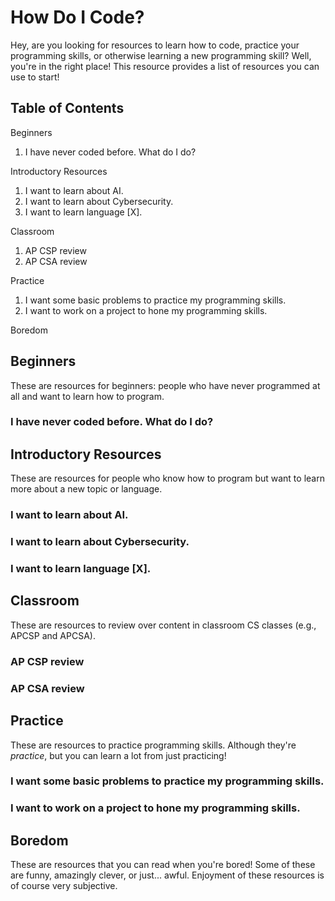 # How Do I Code?

Hey, are you looking for resources to learn how to code, practice your programming skills, or otherwise learning a new programming skill? Well, you're in the right place! This resource provides a list of resources you can use to start!

## Table of Contents

Beginners

1. I have never coded before. What do I do?

Introductory Resources

1. I want to learn about AI.
2. I want to learn about Cybersecurity.
3. I want to learn language \[X\].

Classroom

1. AP CSP review
2. AP CSA review

Practice

1. I want some basic problems to practice my programming skills.
2. I want to work on a project to hone my programming skills.

Boredom

## Beginners

These are resources for beginners: people who have never programmed at all and want to learn how to program.

### I have never coded before. What do I do?

## Introductory Resources

These are resources for people who know how to program but want to learn more about a new topic or language.

### I want to learn about AI.

### I want to learn about Cybersecurity.

### I want to learn language \[X\].

## Classroom

These are resources to review over content in classroom CS classes (e.g., APCSP and APCSA).

### AP CSP review

### AP CSA review

## Practice

These are resources to practice programming skills. Although they're *practice*, but you can learn a lot from just practicing!

### I want some basic problems to practice my programming skills.

### I want to work on a project to hone my programming skills.

## Boredom

These are resources that you can read when you're bored! Some of these are funny, amazingly clever, or just... awful. Enjoyment of these resources is of course very subjective.